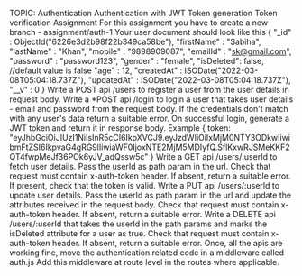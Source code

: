TOPIC: Authentication
Authentication with JWT
Token generation
Token verification
Assignment
For this assignment you have to create a new branch - assignment/auth-1
Your user document should look like this
{
"\_id" : ObjectId("6226e3d2b98f22b349ca58be"),
"firstName" : "Sabiha",
"lastName" : "Khan",
"mobile" : "9898909087",
"emailId" : "sk@gmail.com",
"password" : "password123",
"gender" : "female",
"isDeleted": false, //default value is false
"age" : 12,
"createdAt" : ISODate("2022-03-08T05:04:18.737Z"),
"updatedAt" : ISODate("2022-03-08T05:04:18.737Z"),
"\_\_v" : 0
}
Write a POST api /users to register a user from the user details in request body.
Write a \*POST api /login to login a user that takes user details - email and password from the request body. If the credentials don't match with any user's data return a suitable error. On successful login, generate a JWT token and return it in response body. Example
{
token: "eyJhbGciOiJIUzI1NiIsInR5cCI6IkpXVCJ9.eyJzdWIiOiIxMjM0NTY3ODkwIiwibmFtZSI6IkpvaG4gRG9lIiwiaWF0IjoxNTE2MjM5MDIyfQ.SflKxwRJSMeKKF2QT4fwpMeJf36POk6yJV_adQssw5c"
}
Write a GET api /users/:userId to fetch user details. Pass the userId as path param in the url. Check that request must contain x-auth-token header. If absent, return a suitable error. If present, check that the token is valid.
Write a PUT api /users/:userId to update user details. Pass the userId as path param in the url and update the attributes received in the request body. Check that request must contain x-auth-token header. If absent, return a suitable error.
Write a DELETE api /users/:userId that takes the userId in the path params and marks the isDeleted attribute for a user as true. Check that request must contain x-auth-token header. If absent, return a suitable error.
Once, all the apis are working fine, move the authentication related code in a middleware called auth.js
Add this middleware at route level in the routes where applicable.

